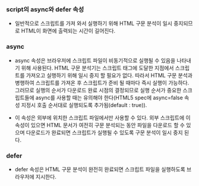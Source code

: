 ### script의 async와 defer 속성
- 일반적으로 스크립트를 가져 와서 실행하기 위해 HTML 구문 분석이 일시 중지되므로 HTML이 화면에 출력되는 시간이 길어진다.

### async 
- async 속성은 브라우저에 스크립트 파일이 비동기적으로 실행될 수 있음을 나타내기 위해 사용된다. HTML 구문 분석기는 스크립트 태그에 도달한 지점에서 스크립트를 가져오고 실행하기 위해 일시 중지 할 필요가 없다. 따라서 HTML 구문 분석과 병행하여 스크립트를 가져온 후 스크립트가 준비 될 때마다 즉시 실행이 가능하다. 그러므로 실행의 순서가 다운로드 완료 시점의 결정되므로 실행 순서가 중요한 스크립트들에 async를 사용할 때는 유의해야 한다(HTML5 spec에 async=false 속성 지정시 호출 순서대로 실행되도록 추가됨(default : true)).

- 이 속성은 외부에 위치한 스크립트 파일에서만 사용할 수 있다. 외부 스크립트에 이 속성이 있으면 HTML 문서가 여전히 구문 분석되는 동안 파일을 다운로드 할 수 있으며 다운로드가 완료되면 스크립트가 실행될 수 있도록 구문 분석이 일시 중지 된다.

### defer
- defer 속성은 HTML 구문 분석이 완전히 완료되면 스크립트 파일을 실행하도록 브라우저에 지시한다.